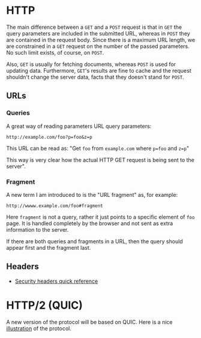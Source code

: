 HTTP
====

The main difference between a `GET` and a `POST` request is that in `GET` the
query parameters are included in the submitted URL, whereas in `POST` they are
contained in the request body.  Since there is a maximum URL length, we are
constrained in a `GET` request on the number of the passed parameters.
No such limit exists, of course, on `POST`.

Also, `GET` is usually for fetching documents, whereas `POST` is used for
updating data.  Furthermore, `GET`'s results are fine to cache and the request
shouldn't change the server data, facts that they doesn't stand for `POST`.

URLs
----

### Queries ###

A great way of reading parameters URL query parameters:

    http://example.com/foo?p=foo&z=p

This URL can be read as: "Get `foo` from `example.com` where
`p=foo` and `z=p`"

This way is very clear how the actual HTTP GET request is
being sent to the server".

### Fragment ###

A new term I am introduced to is the "URL fragment" as, for example:

    http://wwww.example.com/foo#fragment

Here `fragment` is not a query, rather it just points to a specific
element of `foo` page.  It is handled completely by the browser and
not sent as extra information to the server.

If there are both queries and fragments in a URL, then the query
should appear first and the fragment last.


Headers
-------

 - [Security headers quick reference](https://web.dev/security-headers/)


HTTP/2 (QUIC)
=============

A new version of the protocol will be based on QUIC.  Here is a nice
[illustration](https://quic.ulfheim.net/) of the protocol.
